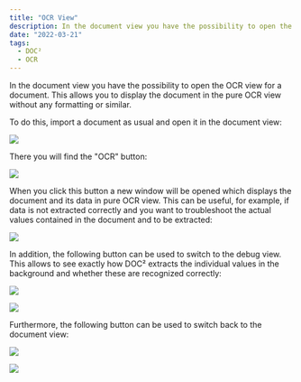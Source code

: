 ```yaml
---
title: "OCR View"
description: In the document view you have the possibility to open the OCR view for a document. This allows you to display the document in the pure OCR view without any formatting or similar.
date: "2022-03-21"
tags:
  - DOC²
  - OCR
---
```


In the document view you have the possibility to open the OCR view for a document. This allows you to display the document in the pure OCR view without any formatting or similar.

To do this, import a document as usual and open it in the document view:

![](/_images/doc2/image-43-1024x374.png)

There you will find the "OCR" button:

![](/_images/doc2/image-44-1024x421.png)

When you click this button a new window will be opened which displays the document and its data in pure OCR view. This can be useful, for example, if data is not extracted correctly and you want to troubleshoot the actual values contained in the document and to be extracted:

![](/_images/doc2/image-45-1024x748.png)

In addition, the following button can be used to switch to the debug view. This allows to see exactly how DOC² extracts the individual values in the background and whether these are recognized correctly:

![](/_images/doc2/image-46.png)

![](/_images/doc2/image-47-1024x730.png)

Furthermore, the following button can be used to switch back to the document view:

![](/_images/doc2/image-48.png)

![](/_images/doc2/image-49-1024x613.png)
